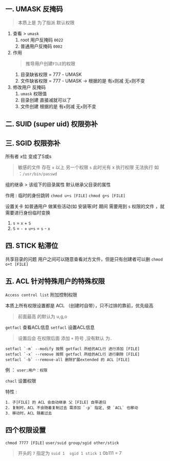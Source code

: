 一. UMASK 反掩码
--------------------
> 本质上是 为了指派 默认权限
1. 查看 > `umask`
    1. root 用户反掩码 `0022`
    2. 普通用户反掩码 `0002`
2. 作用
    > 推导用户创建`FILE`的权限
    1. 目录缺省权限 = 777 - UMASK
    2. 文件缺省权限 = 777 - UMASK -> 根据的是 有`x`则减 无`x`则不变
3. 修改用户 反掩码
    1. `umask` 权限值
    2. 目录创建 直接减就可以了
    3. 文件创建 根据的是 有`x`则减 无`x`则不变

二. SUID (super uid) 权限弥补
-------------------

三. SGID 权限弥补
----------

所有者 x位 变成了S或s
> 敏感的文件 存在 `x` 以上 另一个权限 `s`
> 此时光有 x 执行权限 无法执行
如 ：`/usr/bin/passwd`

组的继承
    > 该组下的目录属性 默认继承父目录的属性

作用 : 临时的身份跳转
    `chmod u+s [FILE]`
    `chmod g+s [FILE]`

设置关卡
    如普通用户 做某些活动(如 安装等)时 
    期间 需要用到 `s` 权限的文件 ，就需要进行身份临时变换

1. `s` = `x` + `S`
2. `S` = `-` + `u+s` = `s` - `x`

四. STICK 粘滞位
---------------

共享目录的问题
    用户之间可以随意查看对方文件，但是只有创建者可以删
    `chmod o+t [FILE]`

五. ACL 针对特殊用户的特殊权限
----------------------

`Access control list` 附加控制权限

本质上所有权限设置都是 ACL （创建时自带），只不过排的靠前，优先级高
> 前面最高 的默认为 u,g,o

`getfacl` 查看ACL信息
`setfacl` 设置ACL信息
> 设置后会 在权限后面 添加 `+` 符号 ,没有默认 为`.`

    setfacl `-m` --modify 按照 getfacl 所给的ACL行 进行添加 [FILE]
    setfacl `-x` --remove 按照 getfacl 所给的ACL行 进行删除 [FILE]
    setfacl `-b` --remove-all 删除扩展extended 的 ACL [FILE]

例 ： `user:用户：权限`

`chacl` 设置权限

特性 :

    1. 子[FILE] 的 ACL 会自动继承 父 [FILE] 自带递归
    2. 复制时，ACL 不会随着复制过去 需添加 `-p` 指定, 使 `ACL` 也移动
    3. 移动时，ACL 随着过去

四个权限设置
-----------------

`chmod 7777 [FILE]`
`user/suid group/sgid other/stick`

> 开头的 `7` 指定为 `suid 1  sgid 1 stick 1` 0b111 = 7